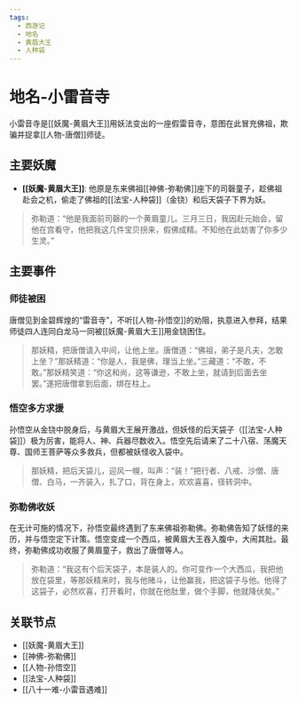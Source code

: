 ```yaml
---
tags:
  - 西游记
  - 地名
  - 黄眉大王
  - 人种袋
---
```


# 地名-小雷音寺

小雷音寺是[[妖魔-黄眉大王]]用妖法变出的一座假雷音寺，意图在此冒充佛祖，欺骗并捉拿[[人物-唐僧]]师徒。

## 主要妖魔

- **[[妖魔-黄眉大王]]**: 他原是东来佛祖[[神佛-弥勒佛]]座下的司磬童子，趁佛祖赴会之机，偷走了佛祖的[[法宝-人种袋]]（金铙）和后天袋子下界为妖。

> 弥勒道：“他是我面前司磬的一个黄眉童儿。三月三日，我因赴元始会，留他在宫看守，他把我这几件宝贝拐来，假佛成精。不知他在此妨害了你多少生灵。”

## 主要事件

### 师徒被困

唐僧见到金碧辉煌的“雷音寺”，不听[[人物-孙悟空]]的劝阻，执意进入参拜，结果师徒四人连同白龙马一同被[[妖魔-黄眉大王]]用金铙困住。

> 那妖精，把唐僧请入中间，让他上坐。唐僧道：“佛祖，弟子是凡夫，怎敢上坐？”那妖精道：“你是人，我是佛，理当上坐。”三藏道：“不敢，不敢。”那妖精笑道：“你这和尚，这等谦逊，不敢上坐，就请到后面去坐罢。”遂把唐僧拿到后面，绑在柱上。

### 悟空多方求援

孙悟空从金铙中脱身后，与黄眉大王展开激战，但妖怪的后天袋子（[[法宝-人种袋]]）极为厉害，能将人、神、兵器尽数收入。悟空先后请来了二十八宿、荡魔天尊、国师王菩萨等众多救兵，但都被妖怪收入袋中。

> 那妖精，把后天袋儿，迎风一幌，叫声：“装！”把行者、八戒、沙僧、唐僧、白马，一齐装入，扎了口，背在身上，欢欢喜喜，径转洞中。

### 弥勒佛收妖

在无计可施的情况下，孙悟空最终遇到了东来佛祖弥勒佛。弥勒佛告知了妖怪的来历，并与悟空定下计策。悟空变成一个西瓜，被黄眉大王吞入腹中，大闹其肚。最终，弥勒佛成功收服了黄眉童子，救出了唐僧等人。

> 弥勒道：“我这有个后天袋子，本是装人的。你可变作一个大西瓜，我把他放在袋里，等那妖精来时，我与他赌斗，让他赢我，把这袋子与他。他得了这袋子，必然欢喜，打开看时，你就在他肚里，做个手脚，他就降伏矣。”

## 关联节点
- [[妖魔-黄眉大王]]
- [[神佛-弥勒佛]]
- [[人物-孙悟空]]
- [[法宝-人种袋]]
- [[八十一难-小雷音遇难]]
